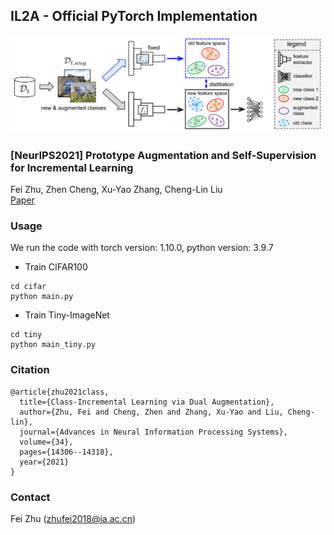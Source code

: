 ## IL2A - Official PyTorch Implementation
![](./framework.png)

### [NeurIPS2021] Prototype Augmentation and Self-Supervision for Incremental Learning
Fei Zhu, Zhen Cheng, Xu-Yao Zhang, Cheng-Lin Liu<br>
[Paper](https://proceedings.neurips.cc/paper/2021/file/77ee3bc58ce560b86c2b59363281e914-Paper.pdf)
### Usage 
We run the code with torch version: 1.10.0, python version: 3.9.7
* Train CIFAR100
```
cd cifar
python main.py
```
* Train Tiny-ImageNet
```
cd tiny
python main_tiny.py
```


### Citation 
```
@article{zhu2021class,
  title={Class-Incremental Learning via Dual Augmentation},
  author={Zhu, Fei and Cheng, Zhen and Zhang, Xu-Yao and Liu, Cheng-lin},
  journal={Advances in Neural Information Processing Systems},
  volume={34},
  pages={14306--14318},
  year={2021}
}
```

### Contact
Fei Zhu (zhufei2018@ia.ac.cn)

